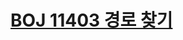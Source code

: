 # [BOJ 11403 경로 찾기](https://www.acmicpc.net/problem/11403)
<!--tags: floyd–warshall, graph, traversal-->
